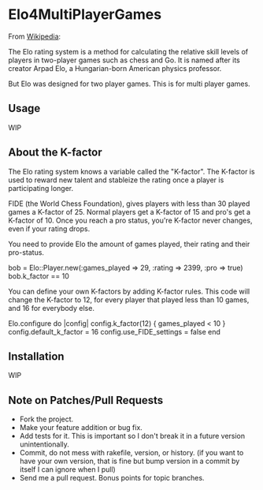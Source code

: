 # Elo4MultiPlayerGames

From [Wikipedia](http://en.wikipedia.org/wiki/Elo_rating_system):

The Elo rating system is a method for calculating the relative skill levels of
players in two-player games such as chess and Go. It is named after its creator
Arpad Elo, a Hungarian-born American physics professor.

But Elo was designed for two player games.
This is for multi player games.

## Usage

WIP

## About the K-factor

The Elo rating system knows a variable called the "K-factor". The K-factor is used
to reward new talent and stableize the rating once a player is participating longer.

FIDE (the World Chess Foundation), gives players with less than 30 played games a
K-factor of 25. Normal players get a K-factor of 15 and pro's get a K-factor of 10.
Once you reach a pro status, you're K-factor never changes, even if your rating drops.

You need to provide Elo the amount of games played, their rating and their pro-status.

  bob = Elo::Player.new(:games_played => 29, :rating => 2399, :pro => true)
  bob.k_factor == 10

You can define your own K-factors by adding K-factor rules.
This code will change the K-factor to 12, for every player that played less than 10
games, and 16 for everybody else.

  Elo.configure do |config|
    config.k_factor(12) { games_played < 10 }
    config.default_k_factor = 16
    config.use_FIDE_settings = false
  end

## Installation

WIP

## Note on Patches/Pull Requests
 
* Fork the project.
* Make your feature addition or bug fix.
* Add tests for it. This is important so I don't break it in a
  future version unintentionally.
* Commit, do not mess with rakefile, version, or history.
  (if you want to have your own version, that is fine but bump version in a commit by itself I can ignore when I pull)
* Send me a pull request. Bonus points for topic branches.
